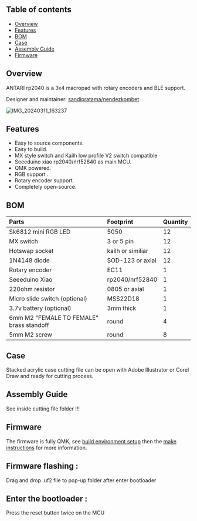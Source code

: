 ## Table of contents

- [Overview](#overview)
- [Features](#features)
- [BOM](#bom)
- [Case](#case)
- [Assembly Guide](#assembly-guide)
- [Firmware](#firmware)


## Overview


ANTARI rp2040 is a 3x4 macropad with rotary encoders and BLE support. 

Designer and maintainer: [sandipratama/nendezkombet](https://github.com/nendezkombet) 

![IMG_20240311_163237](https://github.com/nendezkombet/Antari2040/assets/82454371/8820e1d6-5482-40e7-9e75-e3970bcff19c)



## Features

- Easy to source components.
- Easy to build.
- MX style switch and Kailh low profile V2 switch compatible
- Seeeduino xiao rp2040/nrf52840 as main MCU.
- QMK powered.
- RGB support .
- Rotary encoder support.
- Completely open-source.



## BOM

|Parts|Footprint|Quantity|
|:---|:---|:---|
|Sk6812 mini RGB LED |5050|12|
|MX switch |3 or 5 pin|12|
|Hotswap socket |kailh or similiar |12|
|1N4148 diode |SOD-123 or axial|12|
|Rotary encoder|EC11|1|
|Seeeduino Xiao |rp2040/nrf52840|1|
|220ohm resistor|0805 or axial|1|
|Micro slide switch (optional)|MSS22D18 |1|
|3.7v battery (optional) |3mm thick|1|
|6mm M2 "FEMALE TO FEMALE" brass standoff|round |4|
|5mm M2 screw |round |8|



## Case


Stacked acrylic case cutting file can be open with Adobe Illustrator or Corel Draw and ready for cutting process.


## Assembly Guide

See inside cutting file folder !!!


## Firmware


The firmware is fully QMK, see [build environment setup](https://docs.qmk.fm/#/getting_started_build_tools) then the [make instructions](https://docs.qmk.fm/#/getting_started_make_guide) for more information. 


## Firmware flashing :

Drag and drop .uf2 file to pop-up folder after enter bootloader

## Enter the bootloader :

Press the reset button twice on the MCU  


